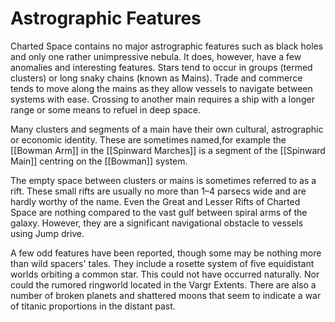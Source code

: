# Astrographic Features

Charted Space contains no major astrographic features such as black holes and only one rather unimpressive nebula. It does, however, have a few anomalies and interesting features. Stars tend to occur in groups (termed clusters) or long snaky chains (known as Mains). Trade and commerce tends to move along the mains as they allow vessels to navigate between systems with ease. Crossing to another main requires a ship with a longer range or some means to refuel in deep space.

Many clusters and segments of a main have their own cultural, astrographic or economic identity. These are sometimes named,for example the [[Bowman Arm]] in the [[Spinward Marches]] is a segment of the [[Spinward Main]] centring on the [[Bowman]] system.

The empty space between clusters or mains is sometimes referred to as a rift. These small rifts are usually no more than 1–4 parsecs wide and are hardly worthy of the name. Even the Great and Lesser Rifts of Charted Space are nothing compared to the vast gulf between spiral arms of the galaxy. However, they are a significant navigational obstacle to vessels using Jump drive.

A few odd features have been reported, though some may be nothing more than wild spacers' tales. They include a rosette system of five equidistant worlds orbiting a common star. This could not have occurred naturally. Nor could the rumored ringworld located in the Vargr Extents. There are also a number of broken planets and shattered moons that seem to indicate a war of titanic proportions in the distant past.